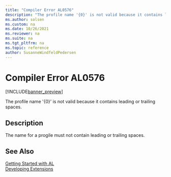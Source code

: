 ```yaml
---
title: "Compiler Error AL0576"
description: "The profile name '{0}' is not valid because it contains leading or trailing spaces."
ms.author: solsen
ms.custom: na
ms.date: 10/26/2021
ms.reviewer: na
ms.suite: na
ms.tgt_pltfrm: na
ms.topic: reference
author: SusanneWindfeldPedersen
---
```

[//]: # (START>DO_NOT_EDIT)
[//]: # (IMPORTANT:Do not edit any of the content between here and the END>DO_NOT_EDIT.)
[//]: # (Any modifications should be made in the .xml files in the ModernDev repo.)
# Compiler Error AL0576

[!INCLUDE[banner_preview](../includes/banner_preview.md)]

The profile name '{0}' is not valid because it contains leading or trailing spaces.

## Description
The name for a progile must not contain leading or trailing spaces.  

[//]: # (IMPORTANT: END>DO_NOT_EDIT)
## See Also  
[Getting Started with AL](../devenv-get-started.md)  
[Developing Extensions](../devenv-dev-overview.md)  
